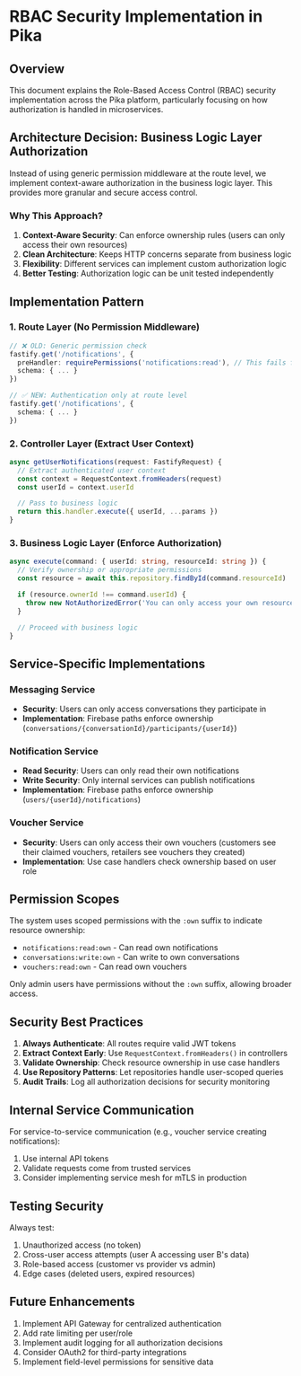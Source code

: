 # RBAC Security Implementation in Pika

## Overview

This document explains the Role-Based Access Control (RBAC) security implementation across the Pika platform, particularly focusing on how authorization is handled in microservices.

## Architecture Decision: Business Logic Layer Authorization

Instead of using generic permission middleware at the route level, we implement context-aware authorization in the business logic layer. This provides more granular and secure access control.

### Why This Approach?

1. **Context-Aware Security**: Can enforce ownership rules (users can only access their own resources)
2. **Clean Architecture**: Keeps HTTP concerns separate from business logic
3. **Flexibility**: Different services can implement custom authorization logic
4. **Better Testing**: Authorization logic can be unit tested independently

## Implementation Pattern

### 1. Route Layer (No Permission Middleware)

```typescript
// ❌ OLD: Generic permission check
fastify.get('/notifications', {
  preHandler: requirePermissions('notifications:read'), // This fails for scoped permissions
  schema: { ... }
})

// ✅ NEW: Authentication only at route level
fastify.get('/notifications', {
  schema: { ... }
})
```

### 2. Controller Layer (Extract User Context)

```typescript
async getUserNotifications(request: FastifyRequest) {
  // Extract authenticated user context
  const context = RequestContext.fromHeaders(request)
  const userId = context.userId

  // Pass to business logic
  return this.handler.execute({ userId, ...params })
}
```

### 3. Business Logic Layer (Enforce Authorization)

```typescript
async execute(command: { userId: string, resourceId: string }) {
  // Verify ownership or appropriate permissions
  const resource = await this.repository.findById(command.resourceId)

  if (resource.ownerId !== command.userId) {
    throw new NotAuthorizedError('You can only access your own resources')
  }

  // Proceed with business logic
}
```

## Service-Specific Implementations

### Messaging Service

- **Security**: Users can only access conversations they participate in
- **Implementation**: Firebase paths enforce ownership (`conversations/{conversationId}/participants/{userId}`)

### Notification Service

- **Read Security**: Users can only read their own notifications
- **Write Security**: Only internal services can publish notifications
- **Implementation**: Firebase paths enforce ownership (`users/{userId}/notifications`)

### Voucher Service

- **Security**: Users can only access their own vouchers (customers see their claimed vouchers, retailers see vouchers they created)
- **Implementation**: Use case handlers check ownership based on user role

## Permission Scopes

The system uses scoped permissions with the `:own` suffix to indicate resource ownership:

- `notifications:read:own` - Can read own notifications
- `conversations:write:own` - Can write to own conversations
- `vouchers:read:own` - Can read own vouchers

Only admin users have permissions without the `:own` suffix, allowing broader access.

## Security Best Practices

1. **Always Authenticate**: All routes require valid JWT tokens
2. **Extract Context Early**: Use `RequestContext.fromHeaders()` in controllers
3. **Validate Ownership**: Check resource ownership in use case handlers
4. **Use Repository Patterns**: Let repositories handle user-scoped queries
5. **Audit Trails**: Log all authorization decisions for security monitoring

## Internal Service Communication

For service-to-service communication (e.g., voucher service creating notifications):

1. Use internal API tokens
2. Validate requests come from trusted services
3. Consider implementing service mesh for mTLS in production

## Testing Security

Always test:

1. Unauthorized access (no token)
2. Cross-user access attempts (user A accessing user B's data)
3. Role-based access (customer vs provider vs admin)
4. Edge cases (deleted users, expired resources)

## Future Enhancements

1. Implement API Gateway for centralized authentication
2. Add rate limiting per user/role
3. Implement audit logging for all authorization decisions
4. Consider OAuth2 for third-party integrations
5. Implement field-level permissions for sensitive data

